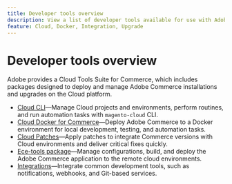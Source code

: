 ```yaml
---
title: Developer tools overview
description: View a list of developer tools available for use with Adobe Commerce on cloud infrastructure.
feature: Cloud, Docker, Integration, Upgrade
---
```


# Developer tools overview

Adobe provides a Cloud Tools Suite for Commerce, which includes packages designed to deploy and manage Adobe Commerce installations and upgrades on the Cloud platform.

- [Cloud CLI](cloud-cli.md)—Manage Cloud projects and environments, perform routines, and run automation tasks with `magento-cloud` CLI.
- [Cloud Docker for Commerce](cloud-docker.md)—Deploy Adobe Commerce to a Docker environment for local development, testing, and automation tasks.
- [Cloud Patches](../development/apply-patches.md)—Apply patches to integrate Commerce versions with Cloud environments and deliver critical fixes quickly.
- [Ece-tools package](package-overview.md)—Manage configurations, build, and deploy the Adobe Commerce application to the remote cloud environments.
- [Integrations](../integrations/overview.md)—Integrate common development tools, such as notifications, webhooks, and Git-based services.
